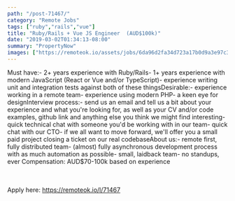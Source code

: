 ```yaml
---
path: "/post-71467/"
category: "Remote Jobs"
tags: ["ruby","rails","vue"]
title: "Ruby/Rails + Vue JS Engineer  (AUD$100k)"
date: "2019-03-02T01:34:13-08:00"
summary: "PropertyNow"
images: ["https://remoteok.io/assets/jobs/6da96d2fa34d723a17b0d9a3e97c392d1551497653.jpg"]
---
```


Must have:- 2+ years experience with Ruby/Rails- 1+ years experience with modern JavaScript (React or Vue and/or TypeScript)- experience writing unit and integration tests against both of these thingsDesirable:- experience working in a remote team- experience using modern PHP- a keen eye for designInterview process:- send us an email and tell us a bit about your experience and what you're looking for, as well as your CV and/or code examples, github link and anything else you think we might find interesting- quick technical chat with someone you'd be working with in our team- quick chat with our CTO- if we all want to move forward, we'll offer you a small paid project closing a ticket on our real codebaseAbout us:- remote first, fully distributed team- (almost) fully asynchronous development process with as much automation as possible- small, laidback team- no standups, ever Compensation: AUD$70-100k based on experience

<br/>
<br/>
Apply here: <A HREF="https://remoteok.io/l/71467">https://remoteok.io/l/71467</A>
